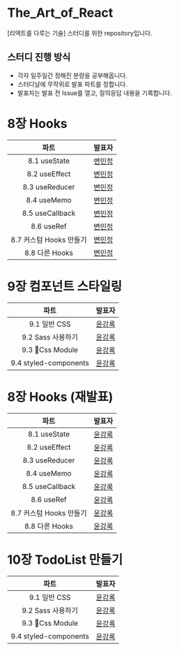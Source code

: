 # The_Art_of_React
[리액트를 다루는 기술] 스터디를 위한 repository입니다.

## 스터디 진행 방식

- 각자 일주일간 정해진 분량을 공부해옵니다.
- 스터디날에 무작위로 발표 파트를 정합니다.
- 발표자는 발표 전 Issue를 열고, 질의응답 내용을 기록합니다.

# 8장 Hooks

|파트|발표자|
|:---:|:---:|
|8.1 useState|[변민정](https://www.notion.so/8-Hooks-a82aeed79535461f9d5afccbb0abec1b?pvs=4)|
|8.2 useEffect|[변민정](https://www.notion.so/8-Hooks-a82aeed79535461f9d5afccbb0abec1b?pvs=4)|
|8.3 useReducer|[변민정](https://www.notion.so/8-Hooks-a82aeed79535461f9d5afccbb0abec1b?pvs=4)|
|8.4 useMemo|[변민정](https://www.notion.so/8-Hooks-a82aeed79535461f9d5afccbb0abec1b?pvs=4)|
|8.5 useCallback|[변민정](https://www.notion.so/8-Hooks-a82aeed79535461f9d5afccbb0abec1b?pvs=4)|
|8.6 useRef|[변민정](https://www.notion.so/8-Hooks-a82aeed79535461f9d5afccbb0abec1b?pvs=4)|
|8.7 커스텀 Hooks 만들기|[변민정](https://www.notion.so/8-Hooks-a82aeed79535461f9d5afccbb0abec1b?pvs=4)|
|8.8 다른 Hooks|[변민정](https://www.notion.so/8-Hooks-a82aeed79535461f9d5afccbb0abec1b?pvs=4)|

# 9장 컴포넌트 스타일링

|파트|발표자|
|:---:|:---:|
|9.1 일반 CSS|[윤강록](https://velog.io/@ykr0919)|
|9.2 Sass 사용하기|[윤강록](https://velog.io/@ykr0919)|
|9.3 Css Module|[윤강록](https://velog.io/@ykr0919)|
|9.4 styled-components|[윤강록](https://velog.io/@ykr0919)|

# 8장 Hooks (재발표)

|파트|발표자|
|:---:|:---:|
|8.1 useState|[윤강록]([https://www.notion.so/8-Hooks-a82aeed79535461f9d5afccbb0abec1b?pvs=4](https://velog.io/@ykr0919/React-Hooks))|
|8.2 useEffect|[윤강록]([https://www.notion.so/8-Hooks-a82aeed79535461f9d5afccbb0abec1b?pvs=4](https://velog.io/@ykr0919/React-Hooks))|
|8.3 useReducer|[윤강록]([https://www.notion.so/8-Hooks-a82aeed79535461f9d5afccbb0abec1b?pvs=4](https://velog.io/@ykr0919/React-Hooks))|
|8.4 useMemo|[윤강록]([https://www.notion.so/8-Hooks-a82aeed79535461f9d5afccbb0abec1b?pvs=4](https://velog.io/@ykr0919/React-Hooks))|
|8.5 useCallback|[윤강록]([https://www.notion.so/8-Hooks-a82aeed79535461f9d5afccbb0abec1b?pvs=4](https://velog.io/@ykr0919/React-Hooks))|
|8.6 useRef|[윤강록]([https://www.notion.so/8-Hooks-a82aeed79535461f9d5afccbb0abec1b?pvs=4](https://velog.io/@ykr0919/React-Hooks))|
|8.7 커스텀 Hooks 만들기|[윤강록]([https://www.notion.so/8-Hooks-a82aeed79535461f9d5afccbb0abec1b?pvs=4](https://velog.io/@ykr0919/React-Hooks))|
|8.8 다른 Hooks|[윤강록]([https://www.notion.so/8-Hooks-a82aeed79535461f9d5afccbb0abec1b?pvs=4](https://velog.io/@ykr0919/React-Hooks))|

# 10장 TodoList 만들기

|파트|발표자|
|:---:|:---:|
|9.1 일반 CSS|[윤강록](https://velog.io/@ykr0919)|
|9.2 Sass 사용하기|[윤강록](https://velog.io/@ykr0919)|
|9.3 Css Module|[윤강록](https://velog.io/@ykr0919)|
|9.4 styled-components|[윤강록](https://velog.io/@ykr0919)|
